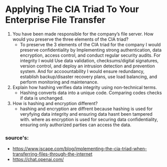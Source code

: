 # Applying The CIA Triad To Your Enterprise File Transfer
1) You have been made responsible for the company’s file server. How would you preserve the three elements of the CIA triad?
    - To preserve the 3 elements of the CIA triad for the company I would preserve confidentiality by Implementing strong authentication, data encryption, access control, and conduct regular security audits.  For integrity I would Use data validation, checksums/digital signatures, version control, and deploy an intrusion detection and prevention system.  And for accoountability I would ensure redundancy, establish backup/disaster recovery plans, use load balancing, and perform monitoring and maintenance. 
2) Explain how hashing verifies data integrity using non-technical terms.
    - Hashing converts data into a unique code. Comparing codes checks if data is unchanged.
3) How is hashing and encryption different?
    - hashing and encryption are diffrent because hashing is used for veryfying data integrity and ensuring data hasnt been tampered with.  where as encryption is used for securing data confidentiality, ensuring only authorized parties can access the data.
### source's: 
- https://www.jscape.com/blog/implementing-the-cia-triad-when-transferring-files-through-the-internet 
- https://chat.openai.com/ 